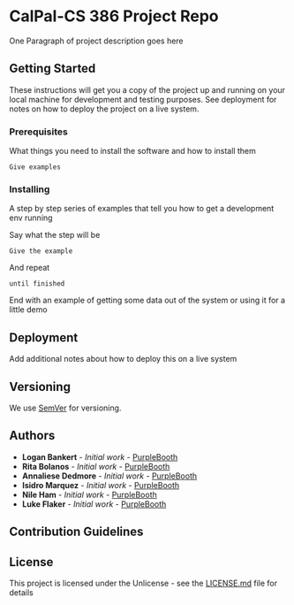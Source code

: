 # CalPal-CS 386 Project Repo

One Paragraph of project description goes here

## Getting Started

These instructions will get you a copy of the project up and running on your local machine for development and testing purposes. See deployment for notes on how to deploy the project on a live system.

### Prerequisites

What things you need to install the software and how to install them

```
Give examples
```

### Installing

A step by step series of examples that tell you how to get a development env running

Say what the step will be

```
Give the example
```

And repeat

```
until finished
```

End with an example of getting some data out of the system or using it for a little demo

## Deployment

Add additional notes about how to deploy this on a live system

## Versioning

We use [SemVer](http://semver.org/) for versioning. 

## Authors

* **Logan Bankert** - *Initial work* - [PurpleBooth](https://github.com/PurpleBooth)
* **Rita Bolanos** - *Initial work* - [PurpleBooth](https://github.com/PurpleBooth)
* **Annaliese Dedmore** - *Initial work* - [PurpleBooth](https://github.com/PurpleBooth)
* **Isidro Marquez** - *Initial work* - [PurpleBooth](https://github.com/PurpleBooth)
* **Nile Ham** - *Initial work* - [PurpleBooth](https://github.com/PurpleBooth)
* **Luke Flaker** - *Initial work* - [PurpleBooth](https://github.com/PurpleBooth)
  
## Contribution Guidelines

## License

This project is licensed under the Unlicense - see the [LICENSE.md](LICENSE.md) file for details
